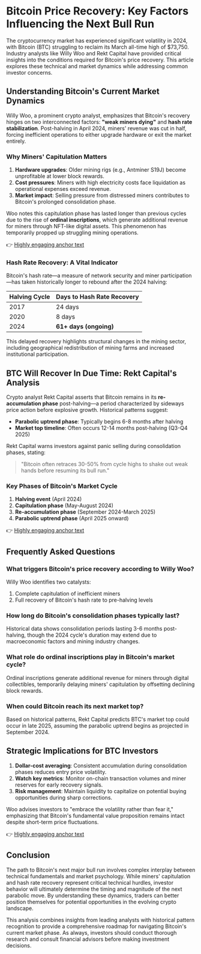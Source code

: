 # Bitcoin Price Recovery: Key Factors Influencing the Next Bull Run  

The cryptocurrency market has experienced significant volatility in 2024, with Bitcoin (BTC) struggling to reclaim its March all-time high of $73,750. Industry analysts like Willy Woo and Rekt Capital have provided critical insights into the conditions required for Bitcoin's price recovery. This article explores these technical and market dynamics while addressing common investor concerns.  

## Understanding Bitcoin's Current Market Dynamics  

Willy Woo, a prominent crypto analyst, emphasizes that Bitcoin's recovery hinges on two interconnected factors: **"weak miners dying"** and **hash rate stabilization**. Post-halving in April 2024, miners' revenue was cut in half, forcing inefficient operations to either upgrade hardware or exit the market entirely.  

### Why Miners' Capitulation Matters  
1. **Hardware upgrades**: Older mining rigs (e.g., Antminer S19J) become unprofitable at lower block rewards.  
2. **Cost pressures**: Miners with high electricity costs face liquidation as operational expenses exceed revenue.  
3. **Market impact**: Selling pressure from distressed miners contributes to Bitcoin's prolonged consolidation phase.  

Woo notes this capitulation phase has lasted longer than previous cycles due to the rise of **ordinal inscriptions**, which generate additional revenue for miners through NFT-like digital assets. This phenomenon has temporarily propped up struggling mining operations.  

👉 [Highly engaging anchor text](https://bit.ly/okx-bonus)  

### Hash Rate Recovery: A Vital Indicator  
Bitcoin's hash rate—a measure of network security and miner participation—has taken historically longer to rebound after the 2024 halving:  

| Halving Cycle | Days to Hash Rate Recovery |  
|---------------|----------------------------|  
| 2017          | 24 days                    |  
| 2020          | 8 days                     |  
| 2024          | **61+ days (ongoing)**    |  

This delayed recovery highlights structural changes in the mining sector, including geographical redistribution of mining farms and increased institutional participation.  

## BTC Will Recover In Due Time: Rekt Capital's Analysis  

Crypto analyst Rekt Capital asserts that Bitcoin remains in its **re-accumulation phase** post-halving—a period characterized by sideways price action before explosive growth. Historical patterns suggest:  
- **Parabolic uptrend phase**: Typically begins 6-8 months after halving  
- **Market top timeline**: Often occurs 12-14 months post-halving (Q3-Q4 2025)  

Rekt Capital warns investors against panic selling during consolidation phases, stating:  
> "Bitcoin often retraces 30-50% from cycle highs to shake out weak hands before resuming its bull run."  

### Key Phases of Bitcoin's Market Cycle  
1. **Halving event** (April 2024)  
2. **Capitulation phase** (May-August 2024)  
3. **Re-accumulation phase** (September 2024-March 2025)  
4. **Parabolic uptrend phase** (April 2025 onward)  

👉 [Highly engaging anchor text](https://bit.ly/okx-bonus)  

## Frequently Asked Questions  

### What triggers Bitcoin's price recovery according to Willy Woo?  
Willy Woo identifies two catalysts:  
1. Complete capitulation of inefficient miners  
2. Full recovery of Bitcoin's hash rate to pre-halving levels  

### How long do Bitcoin's consolidation phases typically last?  
Historical data shows consolidation periods lasting 3-6 months post-halving, though the 2024 cycle's duration may extend due to macroeconomic factors and mining industry changes.  

### What role do ordinal inscriptions play in Bitcoin's market cycle?  
Ordinal inscriptions generate additional revenue for miners through digital collectibles, temporarily delaying miners' capitulation by offsetting declining block rewards.  

### When could Bitcoin reach its next market top?  
Based on historical patterns, Rekt Capital predicts BTC's market top could occur in late 2025, assuming the parabolic uptrend begins as projected in September 2024.  

## Strategic Implications for BTC Investors  

1. **Dollar-cost averaging**: Consistent accumulation during consolidation phases reduces entry price volatility.  
2. **Watch key metrics**: Monitor on-chain transaction volumes and miner reserves for early recovery signals.  
3. **Risk management**: Maintain liquidity to capitalize on potential buying opportunities during sharp corrections.  

Woo advises investors to "embrace the volatility rather than fear it," emphasizing that Bitcoin's fundamental value proposition remains intact despite short-term price fluctuations.  

👉 [Highly engaging anchor text](https://bit.ly/okx-bonus)  

## Conclusion  

The path to Bitcoin's next major bull run involves complex interplay between technical fundamentals and market psychology. While miners' capitulation and hash rate recovery represent critical technical hurdles, investor behavior will ultimately determine the timing and magnitude of the next parabolic move. By understanding these dynamics, traders can better position themselves for potential opportunities in the evolving crypto landscape.  

This analysis combines insights from leading analysts with historical pattern recognition to provide a comprehensive roadmap for navigating Bitcoin's current market phase. As always, investors should conduct thorough research and consult financial advisors before making investment decisions.
